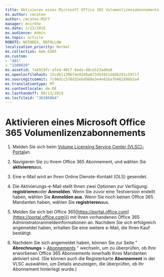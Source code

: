 ```yaml
---
title: Aktivieren eines Microsoft Office 365 Volumenlizenzabonnements
ms.author: cmcatee
author: cmcatee-MSFT
manager: mnirkhe
ms.date: 2/23/2018
ms.audience: Admin
ms.topic: article
ROBOTS: NOINDEX, NOFOLLOW
localization_priority: Normal
ms.collection: Adm_O365
ms.custom:
- "481"
- "1500028"
ms.assetid: 7a6919fc-afe4-40c7-8ada-d8ce523ad8a8
ms.openlocfilehash: 15cdb1130674e92d8a673453921dddb291c5971f
ms.sourcegitcommit: 7c90dcc570d32ebd968e3e4e816a7b482890b3a4
ms.translationtype: MT
ms.contentlocale: de-DE
ms.lasthandoff: 08/13/2019
ms.locfileid: "36385864"
---
```

# <a name="activating-a-microsoft-office-365-volume-license-subscription"></a>Aktivieren eines Microsoft Office 365 Volumenlizenzabonnements

1. Melden Sie sich beim [Volume Licensing Service Center (VLSC)-Portal](http://go.microsoft.com/fwlink/p/?LinkId=329762)an.

2. Navigieren Sie zu Ihrem Office 365 Abonnement, und wählen Sie **aktivieren**aus.

3. Eine e-Mail wird an Ihren Online Dienste-Kontakt (OLS) gesendet.

4. Die Aktivierungs-e-Mail stellt Ihnen zwei Optionen zur Verfügung: **registrieren**oder **Anmelden**. Wenn Sie zuvor eine Testversion erstellt haben, wählen Sie **Anmelden aus**. Wenn Sie noch keinen Office 365 Mandanten haben, wählen Sie **registrieren**aus.

5. Melden Sie sich bei Office 365[https://portal.office.com](https://portal.office.com)() mit Ihren vorhandenen Office 365 Administratoranmeldeinformationen an. Nachdem Sie sich erfolgreich angemeldet haben, erhalten Sie eine weitere e-Mail, die Ihren Kauf bestätigt.

6. Nachdem Sie sich angemeldet haben, können Sie zur Seite " **Abrechnungs** \> [Abonnements](https://go.microsoft.com/fwlink/p/?linkid=842054) " wechseln, um zu überprüfen, ob Ihre erworbenen Office 365 Abonnements innerhalb Ihres Mandanten aktiviert sind. (Sie können auch die Registerkarte **Abonnement** in der VLSC auswählen, um Details anzuzeigen, die überprüfen, ob Ihr Abonnement hinterlegt wurde.)